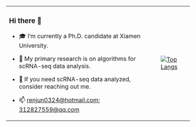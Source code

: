
<table>
  <tr>
    <td valign="top"><h3>Hi there 👋</h3>
    
- 🎓 I’m currently a Ph.D. candidate at Xiamen University.
- 🧬 My primary research is on algorithms for scRNA-seq data analysis.
- 💬 If you need scRNA-seq data analyzed, consider reaching out me.
- 📫 renjun0324@hotmail.com; 312827559@qq.com

    </td>
    <td valign="middle">

[![Top Langs](https://github-readme-stats.vercel.app/api/top-langs/?username=renjun0324&layout=compact)](https://github.com/anuraghazra/github-readme-stats)

  
  </tr>
</table>
